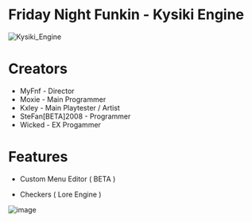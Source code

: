 # Friday Night Funkin - Kysiki Engine

![Kysiki_Engine](https://user-images.githubusercontent.com/113801267/235300239-8785dce8-fd1a-410d-97a8-9fefb461f2d4.png)


# Creators

* MyFnf - Director
* Moxie - Main Programmer
* Kxley - Main Playtester / Artist
* SteFan[BETA]2008 - Programmer
* Wicked - EX Progammer


# Features

* Custom Menu Editor ( BETA )

* Checkers ( Lore Engine )

![image](https://user-images.githubusercontent.com/113801267/229935657-3090cc30-06f2-42c1-a3f0-1a6e148c6f00.png)
